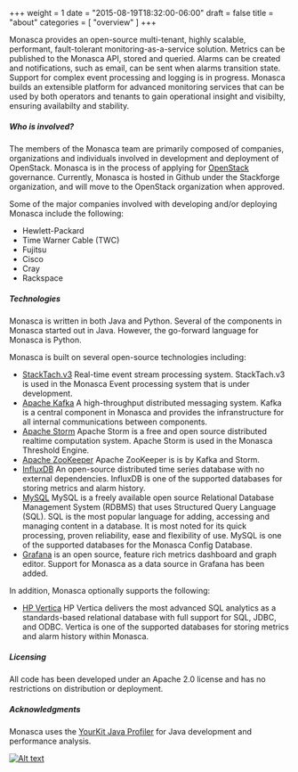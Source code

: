 +++
weight = 1
date = "2015-08-19T18:32:00-06:00"
draft = false
title = "about"
categories = [ "overview" ]
+++

Monasca provides an open-source multi-tenant, highly scalable, performant, fault-tolerant monitoring-as-a-service solution. <!--more-->
Metrics can be published to the Monasca API, stored and queried.
Alarms can be created and notifications, such as email, can be sent when alarms transition state.
Support for complex event processing and logging is in progress.
Monasca builds an extensible platform for advanced monitoring services that can be used by both operators and tenants to gain operational insight and visibilty, ensuring availabilty and stability.

##### Who is involved?

The members of the Monasca team are primarily composed of companies, organizations and individuals involved in development and deployment of OpenStack.
Monasca is in the process of applying for [OpenStack](http://www.openstack.org/) governance.
Currently, Monasca is hosted in Github under the Stackforge organization, and will move to the OpenStack organization when approved.

Some of the major companies involved with developing and/or deploying Monasca include the following:

- Hewlett-Packard
- Time Warner Cable (TWC)
- Fujitsu
- Cisco
- Cray
- Rackspace

##### Technologies

Monasca is written in both Java and Python. Several of the components in Monasca started out in Java. However, the go-forward language for Monasca is Python.

Monasca is built on several open-source technologies including: <!--more-->

- [StackTach.v3](http://stacktach.com/) Real-time event stream processing system. StackTach.v3 is used in the Monasca Event processing system that is under development.
- [Apache Kafka](http://kafka.apache.org/) A high-throughput distributed messaging system. Kafka is a central component in Monasca and provides the infranstructure for all internal communications between components.
- [Apache Storm](https://storm.apache.org/) Apache Storm is a free and open source distributed realtime computation system. Apache Storm is used in the Monasca Threshold Engine.
- [Apache ZooKeeper](https://zookeeper.apache.org/) Apache ZooKeeper is is by Kafka and Storm.
- [InfluxDB](https://influxdb.com/) An open-source distributed time series database with no external dependencies. InfluxDB is one of the supported databases for storing metrics and alarm history. 
- [MySQL](https://www.mysql.com/) MySQL is a freely available open source Relational Database Management System (RDBMS) that uses Structured Query Language (SQL). SQL is the most popular language for adding, accessing and managing content in a database. It is most noted for its quick processing, proven reliability, ease and flexibility of use. MySQL is one of the supported databases for the Monasca Config Database.
- [Grafana](http://grafana.org) is an open source, feature rich metrics dashboard and graph editor. Support for Monasca as a data source in Grafana has been added.

In addition, Monasca optionally supports the following:

- [HP Vertica](http://www.vertica.com/) HP Vertica delivers the most advanced SQL analytics as a standards-based relational database with full support for SQL, JDBC, and ODBC. Vertica is one of the supported databases for storing metrics and alarm history within Monasca.

##### Licensing

All code has been developed under an Apache 2.0 license and has no restrictions on distribution or deployment.

##### Acknowledgments

Monasca uses the [YourKit Java Profiler](https://www.yourkit.com/) for Java development and performance analysis.

[![Alt text](https://www.yourkit.com/images/yklogo.png "YourKit")](https://www.yourkit.com/)
